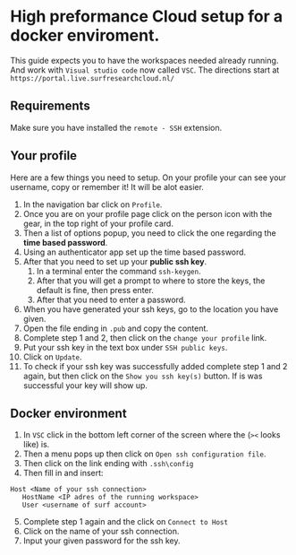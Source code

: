 ﻿# High preformance Cloud setup for a docker enviroment.
This guide expects you to have the workspaces needed already running. 
And work with `Visual studio code` now called `VSC`.
The directions start at `https://portal.live.surfresearchcloud.nl/`

## Requirements
Make sure you have installed the `remote - SSH` extension.


## Your profile
Here are a few things you need to setup.
On your profile your can see your username, copy or remember it! It will be alot easier.

1. In the navigation bar click on `Profile`.
2. Once you are on your profile page click on the person icon with the gear, in the top right of your profile card. 
3. Then a list of options popup, you need to click the one regarding the **time based password**.
4. Using an authenticator app set up the time based password.
5. After that you need to set up your **public ssh key**. 
   1. In a terminal enter the command `ssh-keygen`.
   2. After that you will get a prompt to where to store the keys, the default is fine, then press enter.
   3. After that you need to enter a password.
6. When you have generated your ssh keys, go to the location you have given.
7. Open the file ending in `.pub` and copy the content.
8. Complete step 1 and 2, then click on the `change your profile` link.
9. Put your ssh key in the text box under `SSH public keys`.
10. Click on `Update`.
11. To check if your ssh key was successfully added complete step 1 and 2 again, but then click on the `Show you ssh key(s)` button. If is was successful your key will show up.

## Docker environment
1. In `VSC` click in the bottom left corner of the screen where the (`><` looks like) is.
2. Then a menu pops up then click on `Open ssh configuration file`.
3. Then click on the link ending with `.ssh\config`
4. Then fill in and insert: 
```
Host <Name of your ssh connection>
   HostName <IP adres of the running workspace>
   User <username of surf account>
   ```
5. Complete step 1 again and the click on `Connect to Host` 
6. Click on the name of your ssh connection.
7. Input your given password for the ssh key.

